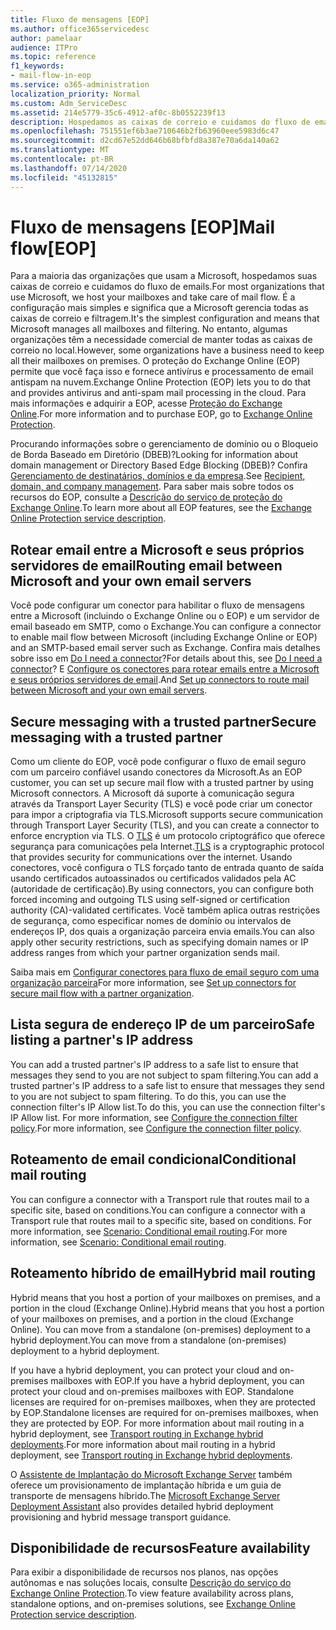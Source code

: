 ```yaml
---
title: Fluxo de mensagens [EOP]
ms.author: office365servicedesc
author: pamelaar
audience: ITPro
ms.topic: reference
f1_keywords:
- mail-flow-in-eop
ms.service: o365-administration
localization_priority: Normal
ms.custom: Adm_ServiceDesc
ms.assetid: 214e5779-35c6-4912-af0c-8b0552239f13
description: Hospedamos as caixas de correio e cuidamos do fluxo de emails da maioria das organizações que usam o Office 365. É a configuração mais simples e significa que a Microsoft gerencia todas as caixas de correio e filtragem. No entanto, algumas organizações têm a necessidade comercial de manter todas as caixas de correio no local. O proteção do Exchange Online (EOP) permite que você faça isso e fornece antivírus e processamento de email antispam na nuvem.
ms.openlocfilehash: 751551ef6b3ae710646b2fb63960eee5983d6c47
ms.sourcegitcommit: d2cd67e52dd646b68bfbfd8a387e70a6da140a62
ms.translationtype: MT
ms.contentlocale: pt-BR
ms.lasthandoff: 07/14/2020
ms.locfileid: "45132815"
---
```

# <a name="mail-floweop"></a><span data-ttu-id="c95b0-106">Fluxo de mensagens [EOP]</span><span class="sxs-lookup"><span data-stu-id="c95b0-106">Mail flow[EOP]</span></span>

<span data-ttu-id="c95b0-107">Para a maioria das organizações que usam a Microsoft, hospedamos suas caixas de correio e cuidamos do fluxo de emails.</span><span class="sxs-lookup"><span data-stu-id="c95b0-107">For most organizations that use Microsoft, we host your mailboxes and take care of mail flow.</span></span> <span data-ttu-id="c95b0-108">É a configuração mais simples e significa que a Microsoft gerencia todas as caixas de correio e filtragem.</span><span class="sxs-lookup"><span data-stu-id="c95b0-108">It's the simplest configuration and means that Microsoft manages all mailboxes and filtering.</span></span> <span data-ttu-id="c95b0-109">No entanto, algumas organizações têm a necessidade comercial de manter todas as caixas de correio no local.</span><span class="sxs-lookup"><span data-stu-id="c95b0-109">However, some organizations have a business need to keep all their mailboxes on premises.</span></span> <span data-ttu-id="c95b0-110">O proteção do Exchange Online (EOP) permite que você faça isso e fornece antivírus e processamento de email antispam na nuvem.</span><span class="sxs-lookup"><span data-stu-id="c95b0-110">Exchange Online Protection (EOP) lets you to do that and provides antivirus and anti-spam mail processing in the cloud.</span></span> <span data-ttu-id="c95b0-111">Para mais informações e adquirir a EOP, acesse [Proteção do Exchange Online](https://products.office.com/exchange/exchange-email-security-spam-protection).</span><span class="sxs-lookup"><span data-stu-id="c95b0-111">For more information and to purchase EOP, go to [Exchange Online Protection](https://products.office.com/exchange/exchange-email-security-spam-protection).</span></span>
  
<span data-ttu-id="c95b0-112">Procurando informações sobre o gerenciamento de domínio ou o Bloqueio de Borda Baseado em Diretório (DBEB)?</span><span class="sxs-lookup"><span data-stu-id="c95b0-112">Looking for information about domain management or Directory Based Edge Blocking (DBEB)?</span></span> <span data-ttu-id="c95b0-113">Confira [Gerenciamento de destinatários, domínios e da empresa](recipient-domain-and-company-management.md).</span><span class="sxs-lookup"><span data-stu-id="c95b0-113">See [Recipient, domain, and company management](recipient-domain-and-company-management.md).</span></span> <span data-ttu-id="c95b0-114">Para saber mais sobre todos os recursos do EOP, consulte a [Descrição do serviço de proteção do Exchange Online](exchange-online-protection-service-description.md).</span><span class="sxs-lookup"><span data-stu-id="c95b0-114">To learn more about all EOP features, see the [Exchange Online Protection service description](exchange-online-protection-service-description.md).</span></span>
  
## <a name="routing-email-between-microsoft-and-your-own-email-servers"></a><span data-ttu-id="c95b0-115">Rotear email entre a Microsoft e seus próprios servidores de email</span><span class="sxs-lookup"><span data-stu-id="c95b0-115">Routing email between Microsoft and your own email servers</span></span>

<span data-ttu-id="c95b0-116">Você pode configurar um conector para habilitar o fluxo de mensagens entre a Microsoft (incluindo o Exchange Online ou o EOP) e um servidor de email baseado em SMTP, como o Exchange.</span><span class="sxs-lookup"><span data-stu-id="c95b0-116">You can configure a connector to enable mail flow between Microsoft (including Exchange Online or EOP) and an SMTP-based email server such as Exchange.</span></span> <span data-ttu-id="c95b0-117">Confira mais detalhes sobre isso em [Do I need a connector](https://docs.microsoft.com/exchange/mail-flow-best-practices/use-connectors-to-configure-mail-flow/do-i-need-to-create-a-connector)?</span><span class="sxs-lookup"><span data-stu-id="c95b0-117">For details about this, see [Do I need a connector](https://docs.microsoft.com/exchange/mail-flow-best-practices/use-connectors-to-configure-mail-flow/do-i-need-to-create-a-connector)?</span></span> <span data-ttu-id="c95b0-118">E [Configure os conectores para rotear emails entre a Microsoft e seus próprios servidores de email](https://docs.microsoft.com/exchange/mail-flow-best-practices/use-connectors-to-configure-mail-flow/set-up-connectors-to-route-mail).</span><span class="sxs-lookup"><span data-stu-id="c95b0-118">And [Set up connectors to route mail between Microsoft and your own email servers](https://docs.microsoft.com/exchange/mail-flow-best-practices/use-connectors-to-configure-mail-flow/set-up-connectors-to-route-mail).</span></span>
  
## <a name="secure-messaging-with-a-trusted-partner"></a><span data-ttu-id="c95b0-119">Secure messaging with a trusted partner</span><span class="sxs-lookup"><span data-stu-id="c95b0-119">Secure messaging with a trusted partner</span></span>

<span data-ttu-id="c95b0-120">Como um cliente do EOP, você pode configurar o fluxo de email seguro com um parceiro confiável usando conectores da Microsoft.</span><span class="sxs-lookup"><span data-stu-id="c95b0-120">As an EOP customer, you can set up secure mail flow with a trusted partner by using Microsoft connectors.</span></span> <span data-ttu-id="c95b0-121">A Microsoft dá suporte à comunicação segura através da Transport Layer Security (TLS) e você pode criar um conector para impor a criptografia via TLS.</span><span class="sxs-lookup"><span data-stu-id="c95b0-121">Microsoft supports secure communication through Transport Layer Security (TLS), and you can create a connector to enforce encryption via TLS.</span></span> <span data-ttu-id="c95b0-122">O [TLS](https://docs.microsoft.com/microsoft-365/compliance/exchange-online-uses-tls-to-secure-email-connections) é um protocolo criptográfico que oferece segurança para comunicações pela Internet.</span><span class="sxs-lookup"><span data-stu-id="c95b0-122">[TLS](https://docs.microsoft.com/microsoft-365/compliance/exchange-online-uses-tls-to-secure-email-connections) is a cryptographic protocol that provides security for communications over the internet.</span></span> <span data-ttu-id="c95b0-123">Usando conectores, você configura o TLS forçado tanto de entrada quanto de saída usando certificados autoassinados ou certificados validados pela AC (autoridade de certificação).</span><span class="sxs-lookup"><span data-stu-id="c95b0-123">By using connectors, you can configure both forced incoming and outgoing TLS using self-signed or certification authority (CA)-validated certificates.</span></span> <span data-ttu-id="c95b0-124">Você também aplica outras restrições de segurança, como especificar nomes de domínio ou intervalos de endereços IP, dos quais a organização parceira envia emails.</span><span class="sxs-lookup"><span data-stu-id="c95b0-124">You can also apply other security restrictions, such as specifying domain names or IP address ranges from which your partner organization sends mail.</span></span> 
  
<span data-ttu-id="c95b0-125">Saiba mais em [Configurar conectores para fluxo de email seguro com uma organização parceira](https://docs.microsoft.com/exchange/mail-flow-best-practices/use-connectors-to-configure-mail-flow/set-up-connectors-for-secure-mail-flow-with-a-partner)</span><span class="sxs-lookup"><span data-stu-id="c95b0-125">For more information, see [Set up connectors for secure mail flow with a partner organization](https://docs.microsoft.com/exchange/mail-flow-best-practices/use-connectors-to-configure-mail-flow/set-up-connectors-for-secure-mail-flow-with-a-partner).</span></span>
  
## <a name="safe-listing-a-partners-ip-address"></a><span data-ttu-id="c95b0-126">Lista segura de endereço IP de um parceiro</span><span class="sxs-lookup"><span data-stu-id="c95b0-126">Safe listing a partner's IP address</span></span>

<span data-ttu-id="c95b0-127">You can add a trusted partner's IP address to a safe list to ensure that messages they send to you are not subject to spam filtering.</span><span class="sxs-lookup"><span data-stu-id="c95b0-127">You can add a trusted partner's IP address to a safe list to ensure that messages they send to you are not subject to spam filtering.</span></span> <span data-ttu-id="c95b0-128">To do this, you can use the connection filter's IP Allow list.</span><span class="sxs-lookup"><span data-stu-id="c95b0-128">To do this, you can use the connection filter's IP Allow list.</span></span> <span data-ttu-id="c95b0-129">For more information, see [Configure the connection filter policy](https://go.microsoft.com/fwlink/p/?LinkID=287108).</span><span class="sxs-lookup"><span data-stu-id="c95b0-129">For more information, see [Configure the connection filter policy](https://go.microsoft.com/fwlink/p/?LinkID=287108).</span></span>
  
## <a name="conditional-mail-routing"></a><span data-ttu-id="c95b0-130">Roteamento de email condicional</span><span class="sxs-lookup"><span data-stu-id="c95b0-130">Conditional mail routing</span></span>

<span data-ttu-id="c95b0-131">You can configure a connector with a Transport rule that routes mail to a specific site, based on conditions.</span><span class="sxs-lookup"><span data-stu-id="c95b0-131">You can configure a connector with a Transport rule that routes mail to a specific site, based on conditions.</span></span> <span data-ttu-id="c95b0-132">For more information, see [Scenario: Conditional email routing](https://docs.microsoft.com/exchange/mail-flow-best-practices/use-connectors-to-configure-mail-flow/conditional-mail-routing).</span><span class="sxs-lookup"><span data-stu-id="c95b0-132">For more information, see [Scenario: Conditional email routing](https://docs.microsoft.com/exchange/mail-flow-best-practices/use-connectors-to-configure-mail-flow/conditional-mail-routing).</span></span>
  
## <a name="hybrid-mail-routing"></a><span data-ttu-id="c95b0-133">Roteamento híbrido de email</span><span class="sxs-lookup"><span data-stu-id="c95b0-133">Hybrid mail routing</span></span>

<span data-ttu-id="c95b0-134">Hybrid means that you host a portion of your mailboxes on premises, and a portion in the cloud (Exchange Online).</span><span class="sxs-lookup"><span data-stu-id="c95b0-134">Hybrid means that you host a portion of your mailboxes on premises, and a portion in the cloud (Exchange Online).</span></span> <span data-ttu-id="c95b0-135">You can move from a standalone (on-premises) deployment to a hybrid deployment.</span><span class="sxs-lookup"><span data-stu-id="c95b0-135">You can move from a standalone (on-premises) deployment to a hybrid deployment.</span></span>
  
<span data-ttu-id="c95b0-136">If you have a hybrid deployment, you can protect your cloud and on-premises mailboxes with EOP.</span><span class="sxs-lookup"><span data-stu-id="c95b0-136">If you have a hybrid deployment, you can protect your cloud and on-premises mailboxes with EOP.</span></span> <span data-ttu-id="c95b0-137">Standalone licenses are required for on-premises mailboxes, when they are protected by EOP.</span><span class="sxs-lookup"><span data-stu-id="c95b0-137">Standalone licenses are required for on-premises mailboxes, when they are protected by EOP.</span></span> <span data-ttu-id="c95b0-138">For more information about mail routing in a hybrid deployment, see [Transport routing in Exchange hybrid deployments](https://go.microsoft.com/fwlink/p/?LinkId=271757).</span><span class="sxs-lookup"><span data-stu-id="c95b0-138">For more information about mail routing in a hybrid deployment, see [Transport routing in Exchange hybrid deployments](https://go.microsoft.com/fwlink/p/?LinkId=271757).</span></span>
  
<span data-ttu-id="c95b0-139">O [Assistente de Implantação do Microsoft Exchange Server](https://go.microsoft.com/fwlink/p/?LinkId=287036) também oferece um provisionamento de implantação híbrida e um guia de transporte de mensagens híbrido.</span><span class="sxs-lookup"><span data-stu-id="c95b0-139">The [Microsoft Exchange Server Deployment Assistant](https://go.microsoft.com/fwlink/p/?LinkId=287036) also provides detailed hybrid deployment provisioning and hybrid message transport guidance.</span></span> 
  
## <a name="feature-availability"></a><span data-ttu-id="c95b0-140">Disponibilidade de recursos</span><span class="sxs-lookup"><span data-stu-id="c95b0-140">Feature availability</span></span>

<span data-ttu-id="c95b0-141">Para exibir a disponibilidade de recursos nos planos, nas opções autônomas e nas soluções locais, consulte [Descrição do serviço do Exchange Online Protection](exchange-online-protection-service-description.md).</span><span class="sxs-lookup"><span data-stu-id="c95b0-141">To view feature availability across plans, standalone options, and on-premises solutions, see [Exchange Online Protection service description](exchange-online-protection-service-description.md).</span></span>
